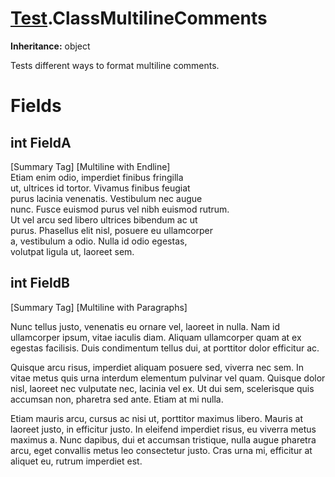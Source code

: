 # [Test](TableOfContents.Test.md).ClassMultilineComments

**Inheritance:** object  

Tests different ways to format multiline comments.  

# Fields

## int FieldA

[Summary Tag] [Multiline with Endline]  
Etiam enim odio, imperdiet finibus fringilla   
ut, ultrices id tortor. Vivamus finibus feugiat   
purus lacinia venenatis. Vestibulum nec augue   
nunc. Fusce euismod purus vel nibh euismod rutrum.   
Ut vel arcu sed libero ultrices bibendum ac ut   
purus. Phasellus elit nisl, posuere eu ullamcorper   
a, vestibulum a odio. Nulla id odio egestas,   
volutpat ligula ut, laoreet sem.  

## int FieldB

[Summary Tag] [Multiline with Paragraphs]  

Nunc tellus justo, venenatis eu ornare vel, laoreet in nulla. Nam id ullamcorper ipsum, vitae iaculis diam. Aliquam ullamcorper quam at ex egestas facilisis. Duis condimentum tellus dui, at porttitor dolor efficitur ac.  

Quisque arcu risus, imperdiet aliquam posuere sed, viverra nec sem. In vitae metus quis urna interdum elementum pulvinar vel quam. Quisque dolor nisl, laoreet nec vulputate nec, lacinia vel ex. Ut dui sem, scelerisque quis accumsan non, pharetra sed ante. Etiam at mi nulla.  

Etiam mauris arcu, cursus ac nisi ut, porttitor maximus libero. Mauris at laoreet justo, in efficitur justo. In eleifend imperdiet risus, eu viverra metus maximus a. Nunc dapibus, dui et accumsan tristique, nulla augue pharetra arcu, eget convallis metus leo consectetur justo. Cras urna mi, efficitur at aliquet eu, rutrum imperdiet est.  

